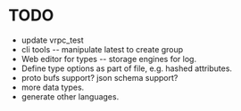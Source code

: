 # TODO
- update vrpc\_test
- cli tools
-- manipulate latest to create group
- Web editor for types
-- storage engines for log.
- Define type options as part of file, e.g. hashed attributes.
- proto bufs support? json schema support?
- more data types.
- generate other languages.
